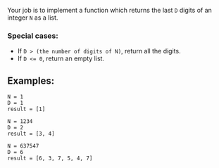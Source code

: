 Your job is to implement a function which returns the last `D` digits of an integer `N` as a list.

### Special cases:

* If `D > (the number of digits of N)`, return all the digits.
* If `D <= 0`, return an empty list.

## Examples:

```
N = 1
D = 1
result = [1]

N = 1234
D = 2
result = [3, 4]

N = 637547
D = 6
result = [6, 3, 7, 5, 4, 7]
```